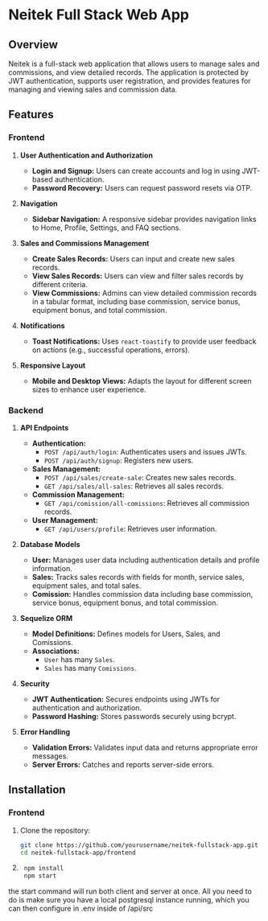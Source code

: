 # Neitek Full Stack Web App

## Overview

Neitek is a full-stack web application that allows users to manage sales and commissions, and view detailed records. The application is protected by JWT authentication, supports user registration, and provides features for managing and viewing sales and commission data.

## Features

### Frontend

1. **User Authentication and Authorization**
   - **Login and Signup:** Users can create accounts and log in using JWT-based authentication.
   - **Password Recovery:** Users can request password resets via OTP.

2. **Navigation**
   - **Sidebar Navigation:** A responsive sidebar provides navigation links to Home, Profile, Settings, and FAQ sections.

3. **Sales and Commissions Management**
   - **Create Sales Records:** Users can input and create new sales records.
   - **View Sales Records:** Users can view and filter sales records by different criteria.
   - **View Commissions:** Admins can view detailed commission records in a tabular format, including base commission, service bonus, equipment bonus, and total commission.

4. **Notifications**
   - **Toast Notifications:** Uses `react-toastify` to provide user feedback on actions (e.g., successful operations, errors).

5. **Responsive Layout**
   - **Mobile and Desktop Views:** Adapts the layout for different screen sizes to enhance user experience.

### Backend

1. **API Endpoints**
   - **Authentication:**
     - `POST /api/auth/login`: Authenticates users and issues JWTs.
     - `POST /api/auth/signup`: Registers new users.
   - **Sales Management:**
     - `POST /api/sales/create-sale`: Creates new sales records.
     - `GET /api/sales/all-sales`: Retrieves all sales records.
   - **Commission Management:**
     - `GET /api/comission/all-comissions`: Retrieves all commission records.
   - **User Management:**
     - `GET /api/users/profile`: Retrieves user information.

2. **Database Models**
   - **User:** Manages user data including authentication details and profile information.
   - **Sales:** Tracks sales records with fields for month, service sales, equipment sales, and total sales.
   - **Comission:** Handles commission data including base commission, service bonus, equipment bonus, and total commission.

3. **Sequelize ORM**
   - **Model Definitions:** Defines models for Users, Sales, and Comissions.
   - **Associations:** 
     - `User` has many `Sales`.
     - `Sales` has many `Comissions`.

4. **Security**
   - **JWT Authentication:** Secures endpoints using JWTs for authentication and authorization.
   - **Password Hashing:** Stores passwords securely using bcrypt.

5. **Error Handling**
   - **Validation Errors:** Validates input data and returns appropriate error messages.
   - **Server Errors:** Catches and reports server-side errors.

## Installation

### Frontend

1. Clone the repository:
   ```bash
   git clone https://github.com/yourusername/neitek-fullstack-app.git
   cd neitek-fullstack-app/frontend

2. ```bash
    npm install
    npm start
the start command will run both client and server at once.
All you need to do is make sure you have a local postgresql instance running, which you can then configure in .env inside of /api/src
